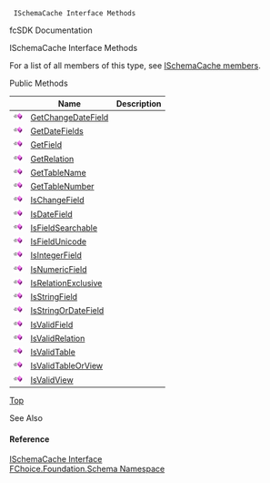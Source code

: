 ﻿     ISchemaCache Interface Methods                                                   

fcSDK Documentation

ISchemaCache Interface Methods

For a list of all members of this type, see [ISchemaCache members](fcSDK~FChoice.Foundation.Schema.ISchemaCache_members.md).

Public Methods

|   | Name | Description |
| --- | --- | --- |
| ![ Method](dotnetimages/Method.png) | [GetChangeDateField](fcSDK~FChoice.Foundation.Schema.ISchemaCache~GetChangeDateField.md) |   |
| ![ Method](dotnetimages/Method.png) | [GetDateFields](fcSDK~FChoice.Foundation.Schema.ISchemaCache~GetDateFields.md) |   |
| ![ Method](dotnetimages/Method.png) | [GetField](fcSDK~FChoice.Foundation.Schema.ISchemaCache~GetField.md) |   |
| ![ Method](dotnetimages/Method.png) | [GetRelation](fcSDK~FChoice.Foundation.Schema.ISchemaCache~GetRelation.md) |   |
| ![ Method](dotnetimages/Method.png) | [GetTableName](fcSDK~FChoice.Foundation.Schema.ISchemaCache~GetTableName.md) |   |
| ![ Method](dotnetimages/Method.png) | [GetTableNumber](fcSDK~FChoice.Foundation.Schema.ISchemaCache~GetTableNumber.md) |   |
| ![ Method](dotnetimages/Method.png) | [IsChangeField](fcSDK~FChoice.Foundation.Schema.ISchemaCache~IsChangeField.md) |   |
| ![ Method](dotnetimages/Method.png) | [IsDateField](fcSDK~FChoice.Foundation.Schema.ISchemaCache~IsDateField.md) |   |
| ![ Method](dotnetimages/Method.png) | [IsFieldSearchable](fcSDK~FChoice.Foundation.Schema.ISchemaCache~IsFieldSearchable.md) |   |
| ![ Method](dotnetimages/Method.png) | [IsFieldUnicode](fcSDK~FChoice.Foundation.Schema.ISchemaCache~IsFieldUnicode.md) |   |
| ![ Method](dotnetimages/Method.png) | [IsIntegerField](fcSDK~FChoice.Foundation.Schema.ISchemaCache~IsIntegerField.md) |   |
| ![ Method](dotnetimages/Method.png) | [IsNumericField](fcSDK~FChoice.Foundation.Schema.ISchemaCache~IsNumericField.md) |   |
| ![ Method](dotnetimages/Method.png) | [IsRelationExclusive](fcSDK~FChoice.Foundation.Schema.ISchemaCache~IsRelationExclusive.md) |   |
| ![ Method](dotnetimages/Method.png) | [IsStringField](fcSDK~FChoice.Foundation.Schema.ISchemaCache~IsStringField.md) |   |
| ![ Method](dotnetimages/Method.png) | [IsStringOrDateField](fcSDK~FChoice.Foundation.Schema.ISchemaCache~IsStringOrDateField.md) |   |
| ![ Method](dotnetimages/Method.png) | [IsValidField](fcSDK~FChoice.Foundation.Schema.ISchemaCache~IsValidField.md) |   |
| ![ Method](dotnetimages/Method.png) | [IsValidRelation](fcSDK~FChoice.Foundation.Schema.ISchemaCache~IsValidRelation.md) |   |
| ![ Method](dotnetimages/Method.png) | [IsValidTable](fcSDK~FChoice.Foundation.Schema.ISchemaCache~IsValidTable.md) |   |
| ![ Method](dotnetimages/Method.png) | [IsValidTableOrView](fcSDK~FChoice.Foundation.Schema.ISchemaCache~IsValidTableOrView.md) |   |
| ![ Method](dotnetimages/Method.png) | [IsValidView](fcSDK~FChoice.Foundation.Schema.ISchemaCache~IsValidView.md) |   |

[Top](#top)

See Also

#### Reference

[ISchemaCache Interface](fcSDK~FChoice.Foundation.Schema.ISchemaCache.md)  
[FChoice.Foundation.Schema Namespace](fcSDK~FChoice.Foundation.Schema_namespace.md)